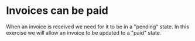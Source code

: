 # Invoices can be paid

When an invoice is received we need for it to be in a "pending" state.
In this exercise we will allow an invoice to be updated to a "paid" state.
